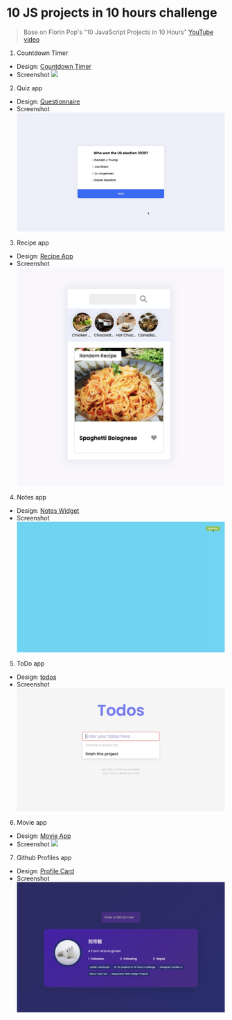 # 10 JS projects in 10 hours challenge

> Base on Florin Pop's "10 JavaScript Projects in 10 Hours" [YouTube video](https://youtu.be/dtKciwk_si4)

1. Countdown Timer

- Design: [Countdown Timer](https://uidesigndaily.com/posts/sketch-countdown-timer-day-876)
- Screenshot
  <img src="Screenshots/Countdown-Timer.gif" />

2. Quiz app

- Design: [Questionnaire](https://uidesigndaily.com/posts/sketch-questionnaire-choice-submit-day-924)
- Screenshot
  <img src="Screenshots/Quiz-app.gif" />

3. Recipe app

- Design: [Recipe App](https://uidesigndaily.com/posts/sketch-recipe-app-food-mobile-day-615)
- Screenshot
  <img src="Screenshots/Recipe-app.png" />

4. Notes app

- Design: [Notes Widget](https://uidesigndaily.com/posts/photoshop-notes-widget-day-65)
- Screenshot
  <img src="Screenshots/Notes-app.gif" />

5. ToDo app

- Design: [todos](http://todomvc.com/examples/react/#/)
- Screenshot
  <img src="Screenshots/todo-app.png" />

6. Movie app

- Design: [Movie App](https://uidesigndaily.com/posts/photoshop-movie-app-mobile-day-193)
- Screenshot
  <img src="Screenshots/Movie-app.png" />

7. Github Profiles app

- Design: [Profile Card](https://www.uidesigndaily.com/posts/photoshop-profile-card-user-day-286)
- Screenshot
  <img src='Screenshots/github-profile.png' />
